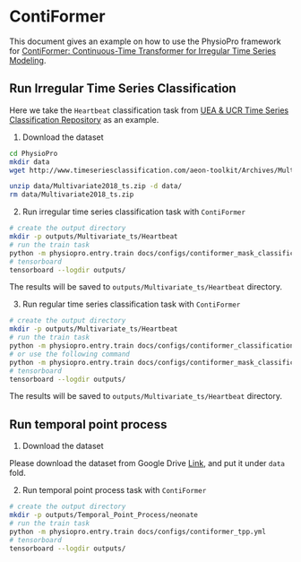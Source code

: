 # ContiFormer

This document gives an example on how to use the PhysioPro framework for [ContiFormer: Continuous-Time Transformer for Irregular Time Series Modeling](https://seqml.github.io/contiformer/).

## Run Irregular Time Series Classification

Here we take the `Heartbeat` classification task from [UEA & UCR Time Series Classification Repository](http://timeseriesclassification.com/dataset.php) as an example.

1. Download the dataset

```bash
cd PhysioPro
mkdir data
wget http://www.timeseriesclassification.com/aeon-toolkit/Archives/Multivariate2018_ts.zip -P data

unzip data/Multivariate2018_ts.zip -d data/
rm data/Multivariate2018_ts.zip
```

2. Run irregular time series classification task with `ContiFormer`

```bash
# create the output directory
mkdir -p outputs/Multivariate_ts/Heartbeat
# run the train task
python -m physiopro.entry.train docs/configs/contiformer_mask_classification.yml --data.mask_ratio 0.3 --data.name Heartbeat
# tensorboard
tensorboard --logdir outputs/
```

The results will be saved to `outputs/Multivariate_ts/Heartbeat` directory.

3. Run regular time series classification task with `ContiFormer`

```bash
# create the output directory
mkdir -p outputs/Multivariate_ts/Heartbeat
# run the train task
python -m physiopro.entry.train docs/configs/contiformer_classification.yml --data.name Heartbeat
# or use the following command
python -m physiopro.entry.train docs/configs/contiformer_mask_classification.yml --data.mask_ratio 0 --data.name Heartbeat
# tensorboard
tensorboard --logdir outputs/
```

The results will be saved to `outputs/Multivariate_ts/Heartbeat` directory.

## Run temporal point process

1. Download the dataset

Please download the dataset from Google Drive [Link](), and put it under `data` fold.

2. Run temporal point process task with `ContiFormer`

```bash
# create the output directory
mkdir -p outputs/Temporal_Point_Process/neonate
# run the train task
python -m physiopro.entry.train docs/configs/contiformer_tpp.yml
# tensorboard
tensorboard --logdir outputs/
```